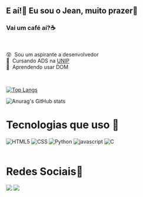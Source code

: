 <h2 >
E aí!👋 Eu sou o Jean, muito prazer🤠
</h2>
<h3 > Vai um café aí?☕</h3>
<br>

<p >
😵&nbsp; Sou um aspirante a desenvolvedor
<br>
🤖&nbsp; Cursando ADS na <a href="https://www.unip.br">UNIP</a>
<br>
🤔&nbsp; Aprendendo usar DOM
</p>


<br>

[![Top Langs](https://github-readme-stats.vercel.app/api/top-langs/?username=VenciguerJ&layout=compact)](https://github.com/anuraghazra/github-readme-stats)

![Anurag's GitHub stats](https://github-readme-stats.vercel.app/api?username=VenciguerJ&show_icons=true&theme=radical)

<h1> Tecnologias que uso 👾 </h1>

<div display="inline-block">
    <img align="center" alt="HTML5" src="https://img.shields.io/badge/HTML5-E34F26?style=for-the-badge&logo=html5&logoColor=white">
    <img align="center" alt="CSS" src="https://img.shields.io/badge/CSS3-1572B6?style=for-the-badge&logo=css3&logoColor=white">
    <img align="center" alt="Python" src="https://img.shields.io/badge/Python-14354C?style=for-the-badge&logo=python&logoColor=white">
    <img align="center" alt="javascript" src="https://img.shields.io/badge/JavaScript-F7DF1E?style=for-the-badge&logo=javascript&logoColor=black">
    <img align="center" alt="C" src="https://img.shields.io/badge/C-00599C?style=for-the-badge&logo=c&logoColor=white">
</div>

<br>

<h1> Redes Sociais📱 </h1>

<a href= "https://www.linkedin.com/in/vencigueri/" target="_blank"><img src="https://img.shields.io/badge/-LinkedIn-%230077B5?style=for-the-badge&logo=linkedin&logoColor=white" target="_blank"></a>
<a href = "mailto:jeanpedrosilva24@gmail.com"><img src="https://img.shields.io/badge/Gmail-D14836?style=for-the-badge&logo=gmail&logoColor=white" target="_blank"></a>

